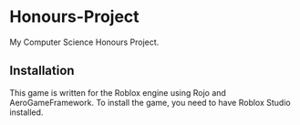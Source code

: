 # Honours-Project
My Computer Science Honours Project.

## Installation
This game is written for the Roblox engine using Rojo and AeroGameFramework.
To install the game, you need to have Roblox Studio installed.
